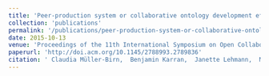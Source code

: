 ```yaml
---
title: 'Peer-production system or collaborative ontology development effort: what is Wikidata?'
collection: 'publications'
permalink: '/publications/peer-production-system-or-collaborative-ontology-development-effort-what-is-wikidata'
date: 2015-10-13
venue: 'Proceedings of the 11th International Symposium on Open Collaboration (OpenSym&#x27;15)'
paperurl: 'http://doi.acm.org/10.1145/2788993.2789836'
citation: ' Claudia Müller-Birn,  Benjamin Karran,  Janette Lehmann,  Markus Luczak-Rösch, "Peer-production system or collaborative ontology development effort: what is Wikidata?." Proceedings of the 11th International Symposium on Open Collaboration (OpenSym&#x27;15), 2015.'
---
```


